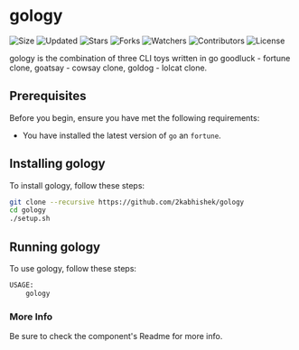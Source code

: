 # gology

![Size](https://img.shields.io/github/repo-size/2kabhishek/gology?style=plastic&color=0f0&label=Size)
![Updated](https://img.shields.io/github/last-commit/2kabhishek/gology?style=plastic&color=f00&label=Updated)
![Stars](https://img.shields.io/github/stars/2kabhishek/gology?style=plastic&color=ffc801&label=Stars)
![Forks](https://img.shields.io/github/forks/2kabhishek/gology?style=plastic&color=003cff&label=Forks)
![Watchers](https://img.shields.io/github/watchers/2kabhishek/gology?style=plastic&color=ff5500&label=Watchers)
![Contributors](https://img.shields.io/github/contributors/2kabhishek/gology?style=plastic&color=f0f&label=Contributors)
![License](https://img.shields.io/github/license/2kabhishek/gology?style=plastic&color=555&label=License)

gology is the combination of three CLI toys written in go goodluck - fortune clone, goatsay - cowsay clone, goldog - lolcat clone.



## Prerequisites

Before you begin, ensure you have met the following requirements:

- You have installed the latest version of `go` an `fortune`.

## Installing gology

To install gology, follow these steps:

```bash
git clone --recursive https://github.com/2kabhishek/gology
cd gology
./setup.sh
```

## Running gology

To use gology, follow these steps:

```bash
USAGE:
    gology
```

### More Info

Be sure to check the component's Readme for more info.


